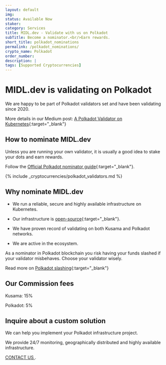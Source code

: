 ```yaml
---
layout: default
img: 
status: Available Now
staker: 
category: Services
title: MIDL.dev - Validate with us on Polkadot
subTitle: Become a nominator.<br/>Earn rewards.
short_title: polkadot_nominations
permalink: /polkadot_nominations/
crypto_name: Polkadot
order_number: 
description: | 
tags: [Supported Cryptocurrencies]
---
```


# MIDL.dev is validating on Polkadot

We are happy to be part of Polkadot validators set and have been validating since 2020.

More details in our Medium post: [A Polkadot Validator on Kubernetes](https://medium.com/@midl.dev/a-polkadot-validator-on-kubernetes-3e694cb43841){:target="_blank"}

## How to nominate MIDL.dev

Unless you are running your own validator, it is usually a good idea to stake your dots and earn rewards.

Follow the [Official Polkadot nominator guide](https://wiki.polkadot.network/docs/en/learn-nominator){:target="_blank"}.

{% include _cryptocurrencies/polkadot_validators.md %}

## Why nominate MIDL.dev

* We run a reliable, secure and highly available infrastructure on Kubernetes.

* Our infrastructure is [open-source](https://github.com/midl-dev/polkadot-k8s){:target="_blank"}.

* We have proven record of validating on both Kusama and Polkadot networks.

* We are active in the ecosystem.

As a nominator in Polkadot blockchain you risk having your funds slashed if your validator misbehaves. Choose your validator wisely.

Read more on [Polkadot slashing](https://wiki.polkadot.network/docs/en/learn-staking#slashing){:target="_blank"}

## Our Commission fees

Kusama: 15%

Polkadot: 5%

## Inquire about a custom solution

We can help you implement your Polkadot infrastructure project. 

We provide 24/7 monitoring, geographically distributed and highly available infrastructure. 

<a href="mailto:hello@midl.dev" target="_blank">CONTACT US <i class="fa fa-envelope-o"></i></a>.


